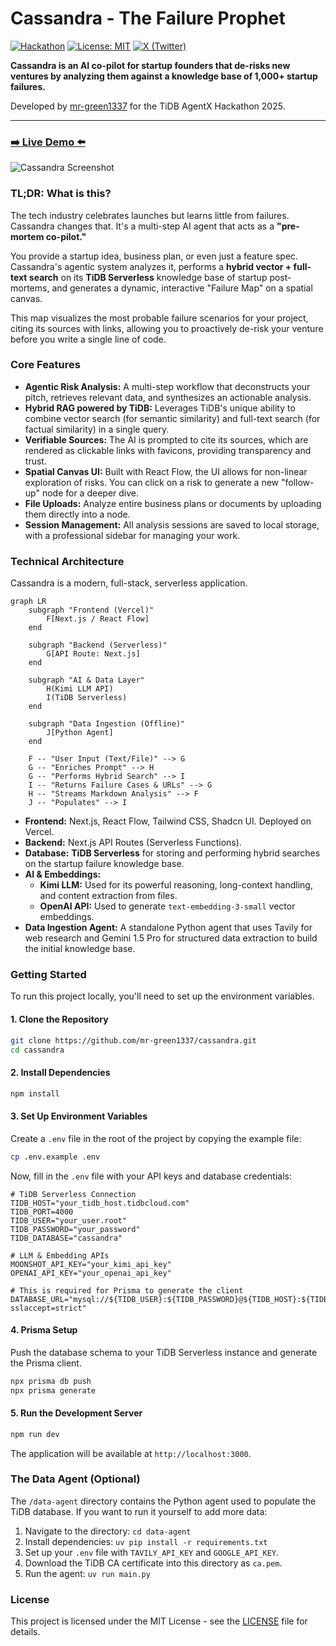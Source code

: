 # Cassandra - The Failure Prophet

[![Hackathon](https://img.shields.io/badge/TiDB%20AgentX%20Hackathon-2025-blueviolet)](https://tidb-2025-hackathon.devpost.com/)
[![License: MIT](https://img.shields.io/badge/License-MIT-yellow.svg)](https://opensource.org/licenses/MIT)
[![X (Twitter)](https://img.shields.io/twitter/follow/mr_green1337?style=social)](https://x.com/IslamHachimi)

**Cassandra is an AI co-pilot for startup founders that de-risks new ventures by analyzing them against a knowledge base of 1,000+ startup failures.**

Developed by [mr-green1337](https://github.com/mr-green1337) for the TiDB AgentX Hackathon 2025.

---

### **[➡️ Live Demo ⬅️](https://use-cassandra.vercel.app)**

![Cassandra Screenshot](./public/screenshot.png)

### TL;DR: What is this?

The tech industry celebrates launches but learns little from failures. Cassandra changes that. It's a multi-step AI agent that acts as a **"pre-mortem co-pilot."**

You provide a startup idea, business plan, or even just a feature spec. Cassandra's agentic system analyzes it, performs a **hybrid vector + full-text search** on its **TiDB Serverless** knowledge base of startup post-mortems, and generates a dynamic, interactive "Failure Map" on a spatial canvas.

This map visualizes the most probable failure scenarios for your project, citing its sources with links, allowing you to proactively de-risk your venture before you write a single line of code.

### Core Features

-   **Agentic Risk Analysis:** A multi-step workflow that deconstructs your pitch, retrieves relevant data, and synthesizes an actionable analysis.
-   **Hybrid RAG powered by TiDB:** Leverages TiDB's unique ability to combine vector search (for semantic similarity) and full-text search (for factual similarity) in a single query.
-   **Verifiable Sources:** The AI is prompted to cite its sources, which are rendered as clickable links with favicons, providing transparency and trust.
-   **Spatial Canvas UI:** Built with React Flow, the UI allows for non-linear exploration of risks. You can click on a risk to generate a new "follow-up" node for a deeper dive.
-   **File Uploads:** Analyze entire business plans or documents by uploading them directly into a node.
-   **Session Management:** All analysis sessions are saved to local storage, with a professional sidebar for managing your work.

### Technical Architecture

Cassandra is a modern, full-stack, serverless application.

```mermaid
graph LR
    subgraph "Frontend (Vercel)"
        F[Next.js / React Flow]
    end

    subgraph "Backend (Serverless)"
        G[API Route: Next.js]
    end
    
    subgraph "AI & Data Layer"
        H(Kimi LLM API)
        I(TiDB Serverless)
    end
    
    subgraph "Data Ingestion (Offline)"
        J[Python Agent]
    end

    F -- "User Input (Text/File)" --> G
    G -- "Enriches Prompt" --> H
    G -- "Performs Hybrid Search" --> I
    I -- "Returns Failure Cases & URLs" --> G
    H -- "Streams Markdown Analysis" --> F
    J -- "Populates" --> I
```

-   **Frontend:** Next.js, React Flow, Tailwind CSS, Shadcn UI. Deployed on Vercel.
-   **Backend:** Next.js API Routes (Serverless Functions).
-   **Database:** **TiDB Serverless** for storing and performing hybrid searches on the startup failure knowledge base.
-   **AI & Embeddings:**
    -   **Kimi LLM:** Used for its powerful reasoning, long-context handling, and content extraction from files.
    -   **OpenAI API:** Used to generate `text-embedding-3-small` vector embeddings.
-   **Data Ingestion Agent:** A standalone Python agent that uses Tavily for web research and Gemini 1.5 Pro for structured data extraction to build the initial knowledge base.

### Getting Started

To run this project locally, you'll need to set up the environment variables.

#### 1. Clone the Repository

```bash
git clone https://github.com/mr-green1337/cassandra.git
cd cassandra
```

#### 2. Install Dependencies

```bash
npm install
```

#### 3. Set Up Environment Variables

Create a `.env` file in the root of the project by copying the example file:

```bash
cp .env.example .env
```

Now, fill in the `.env` file with your API keys and database credentials:

```env
# TiDB Serverless Connection
TIDB_HOST="your_tidb_host.tidbcloud.com"
TIDB_PORT=4000
TIDB_USER="your_user.root"
TIDB_PASSWORD="your_password"
TIDB_DATABASE="cassandra"

# LLM & Embedding APIs
MOONSHOT_API_KEY="your_kimi_api_key"
OPENAI_API_KEY="your_openai_api_key"

# This is required for Prisma to generate the client
DATABASE_URL="mysql://${TIDB_USER}:${TIDB_PASSWORD}@${TIDB_HOST}:${TIDB_PORT}/${TIDB_DATABASE}?sslaccept=strict"
```

#### 4. Prisma Setup

Push the database schema to your TiDB Serverless instance and generate the Prisma client.

```bash
npx prisma db push
npx prisma generate
```

#### 5. Run the Development Server

```bash
npm run dev
```

The application will be available at `http://localhost:3000`.

### The Data Agent (Optional)

The `/data-agent` directory contains the Python agent used to populate the TiDB database. If you want to run it yourself to add more data:

1.  Navigate to the directory: `cd data-agent`
2.  Install dependencies: `uv pip install -r requirements.txt`
3.  Set up your `.env` file with `TAVILY_API_KEY` and `GOOGLE_API_KEY`.
4.  Download the TiDB CA certificate into this directory as `ca.pem`.
5.  Run the agent: `uv run main.py`

### License

This project is licensed under the MIT License - see the [LICENSE](LICENSE) file for details.